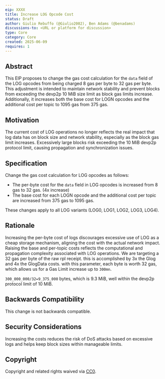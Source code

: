 ```yaml
---
eip: XXXX
title: Increase LOG Opcode Cost
status: Draft
author: Giulio Rebuffo (@Giulio2002), Ben Adams (@benadams)
discussions-to: <URL or platform for discussion>
type: Core
category: Core
created: 2025-06-09
requires: 1
---
```


## Abstract

This EIP proposes to change the gas cost calculation for the `data` field of the LOG opcodes from being charged 8 gas per byte to 32 gas per byte. This adjustment is intended to maintain network stability and prevent blocks from exceeding the devp2p 10 MiB size limit as block gas limits increase. Additionally, it increases both the base cost for LOGN opcodes and the additional cost per topic to 1095 gas from 375 gas.

## Motivation

The current cost of LOG operations no longer reflects the real impact that log data has on block size and network stability, especially as the block gas limit increases. Excessively large blocks risk exceeding the 10 MiB devp2p protocol limit, causing propagation and synchronization issues.

## Specification

Change the gas cost calculation for LOG opcodes as follows:

- The per-byte cost for the `data` field in LOG opcodes is increased from 8 gas to 32 gas. (4x increase)
- The base cost for each LOGN opcode and the additional cost per topic are increased from 375 gas to 1095 gas.

These changes apply to all LOG variants (LOG0, LOG1, LOG2, LOG3, LOG4).

## Rationale

Increasing the per-byte cost of logs discourages excessive use of LOG as a cheap storage mechanism, aligning the cost with the actual network impact. Raising the base and per-topic costs reflects the computational and propagation complexity associated with LOG operations. We are targeting a 32 gas per byte of the raw rpl receipt. this is accomplished by 3x the Glog and 4x the GlogData costs. with this parameter, each byte is worth 32 gas, which allows us for a Gas Limit increase up to `300mn`.

`300_000_000/32=9_375_000` bytes, which is 9.3 MiB, well within the devp2p protocol limit of 10 MiB.

## Backwards Compatibility

This change is not backwards compatible.

## Security Considerations

Increasing the costs reduces the risk of DoS attacks based on excessive logs and helps keep block sizes within manageable limits.

## Copyright

Copyright and related rights waived via [CC0](../LICENSE.md).
